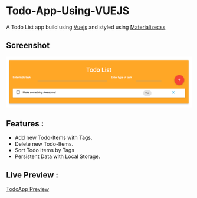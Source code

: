 # Todo-App-Using-VUEJS

A Todo List app build using [Vuejs](https://vuejs.org) and styled using [Materializecss](http://materializecss.com)

## Screenshot

![TodoApp Preview](/screenshots/preview.png?raw=true "TodoApp Preview")

## Features :

- Add new Todo-Items with Tags.
- Delete new Todo-Items.
- Sort Todo Items by Tags
- Persistent Data with Local Storage.

## Live Preview :

[TodoApp Preview](https://caype.github.io/TodoListVue/)
